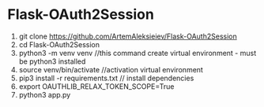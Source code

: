 # Flask-OAuth2Session

1. git clone https://github.com/ArtemAleksieiev/Flask-OAuth2Session
2. cd Flask-OAuth2Session
3. python3 -m venv venv     //this command create virtual environment - must be python3 installed
4. source venv/bin/activate   //activation virtual environment
5. pip3 install -r requirements.txt   // install dependencies
6. export OAUTHLIB_RELAX_TOKEN_SCOPE=True
7. python3 app.py
